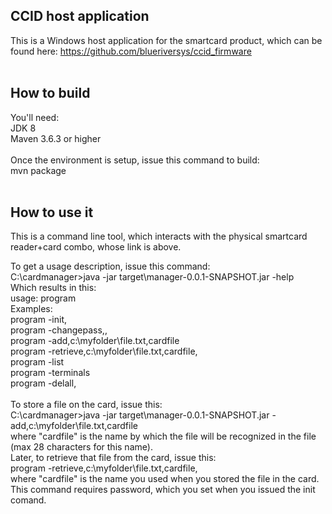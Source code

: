 ## CCID host application

This is a Windows host application for the smartcard product, which can be found here: https://github.com/blueriversys/ccid_firmware
<br>
<br>

## How to build
You'll need:
<br>
JDK 8
<br>
Maven 3.6.3 or higher
<br>
<br>
Once the environment is setup, issue this command to build:
<br>
mvn package
<br>
<br>

## How to use it
This is a command line tool, which interacts with the physical smartcard reader+card combo, whose link is above.
<p>
To get a usage description, issue this command:
<br>
C:\cardmanager>java -jar target\manager-0.0.1-SNAPSHOT.jar -help
<br>
Which results in this:
<br>
usage: program <options>
<br>
Examples:
<br>
program -init,<password>
<br>
program -changepass,<newpass>,<curpass>
<br>
program -add,c:\myfolder\file.txt,cardfile
<br>
program -retrieve,c:\myfolder\file.txt,cardfile,<password>
<br>
program -list
<br>
program -terminals
<br>
program -delall,<password>
<br>
<br>
To store a file on the card, issue this:
<br>
C:\cardmanager>java -jar target\manager-0.0.1-SNAPSHOT.jar -add,c:\myfolder\file.txt,cardfile
<br>
where "cardfile" is the name by which the file will be recognized in the file (max 28 characters for this name).
<br>
Later, to retrieve that file from the card, issue this:
<br>
program -retrieve,c:\myfolder\file.txt,cardfile,<password>
<br>
where "cardfile" is the name you used when you stored the file in the card. This command requires password, which you set when you issued the init comand.

